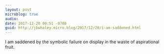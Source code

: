 ```yaml
---
layout: post
microblog: true
audio: 
date: 2017-12-20 00:51 -0700
guid: http://jbwhaley.micro.blog/2017/12/20/i-am-saddened.html
---
```

I am saddened by the symbolic failure on display in the waste of aspirational fruit.

